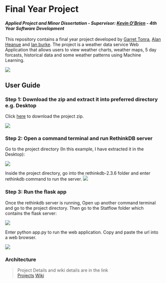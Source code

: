 # Final Year Project
#### *Applied Project and Minor Dissertation - Supervisor: [Kevin O'Brien]() - 4th Year Software Development*
This repository contains a final year project developed by [Garret Tonra](https://github.com/gtonra89), [Alan Heanue](https://github.com/heanuea) and [Ian burke](https://github.com/ianburkeixiv). The project is a weather data service Web Application that allows users to view weather charts, weather maps, 5 day forcasts, historical data and some weather patterns using Machine Learning. 

![](https://user-images.githubusercontent.com/22341150/32137635-9c4ee4f6-bc1b-11e7-92ac-1b0d92714ee9.png)


## User Guide

### Step 1: Download the zip and extract it into preferred directory e.g. Desktop
Click [here](https://github.com/gtonra89/Final-Year-Project-4th-Year/archive/master.zip) to download the project zip.

![](https://user-images.githubusercontent.com/22341150/38942771-9f39d048-4327-11e8-829e-496cc89d7c0e.gif)

### Step 2: Open a command terminal and run RethinkDB server
Go to the project directory (In this example, I have extracted it in the Desktop):

![](https://user-images.githubusercontent.com/22341150/38942940-0f1d4fc0-4328-11e8-944f-ab50de3ed378.PNG)

Inside the project directory, go into the rethinkdb-2.3.6 folder and enter rethinkdb command to run the server.
![](https://user-images.githubusercontent.com/22341150/38948671-1993873e-4338-11e8-90fd-5d78337ba831.PNG)

### Step 3: Run the flask app
Once the rethinkdb server is running, Open up another command terminal and go to the project directory. Then go to the Statflow folder which contains the flask server:

![](https://user-images.githubusercontent.com/22341150/38948672-19af991a-4338-11e8-9e91-93e326d44d29.PNG)

Enter python app.py to run the web application. Copy and paste the url into a web browser.

![](https://user-images.githubusercontent.com/22341150/38948670-1972c2b0-4338-11e8-9913-bafedd4f3c85.PNG)


### Architecture



> Project Details and wiki details are in the link    
> [Projects](https://github.com/gtonra89/Final-Year-Project-4th-Year/projects/1)
> [Wiki](https://github.com/gtonra89/Final-Year-Project-4th-Year/wiki)

